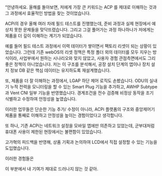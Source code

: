 “안녕하세요.
올해를 돌아보면, 저에게 가장 큰 키워드는 ACP 를 제대로 이해하는 것과 그 과정에서 효율적인 방법을 찾는 것이었습니다. 

ACPi의 경우 올해 여러 차례 필드 테스트를 진행했는데, 준비 과정과 실제 현장에서 예상치 못한 문제들을 맞닥뜨렸습니다.
그리고 그걸 풀어가는 과정 하나하나가 저에게는 제품을 더 깊이 이해하는 계기가 되었습니다.



예를 들어 필드 테스트 과정에서 이력 데이터가 쌓이면서 팩토리 리셋이 되는 상황이 있었습니다.
그런데 기존 webOS의 리셋 정책은 특정 폴더 외의 데이터를 모두 지우는 방식이라, 사업부에서 원하는 시나리오와 맞지 않았고, 사용자 경험 관점측면에서도 그리 좋은 정책이 아니었습니다.
저는 이 구조를 분석해서, 공장 설치 단계의 앱이나 장치 설치 정보 DB 같은 핵심 데이터는 유지하도록 재설계했습니다.

또, 제품을 더 잘 이해하는 과정에서, LGAP 하단 제어 로직도 손봤습니다.
ODU의 실내기 누적 전력을 모니터링을 할 수 있는 Smart Plug 기능을 추가하고, AWHP Subtype과 Vent CNI 일부 기능을 반영했습니다.
경계조건을 전수 검증해 비정상 동작을 조기 식별하고 수정하여 안정성을 높였습니다. 




이러한 업무들은 단순한 기능 추가/ 수정이 아니라, ACPi 플랫폼의 구조와 중앙제어기 제품을 통째로 이해하고 안정성을 높이는 경험이었다고 생각합니다.


또 하나, 기존 ACPi는 네트워크 설정을 모바일 앱에만 의존하고 있었는데, 군부대처럼 휴대폰 사용이 제한된 현장에서는 불편함이 있었습니다.

고가혁의 피드백을 반영해, 상품 기획과 논의하여 LCD에서 직접 설정할 수 있는 기능을 도입했습니다.

이러한 경험들은 

이 부분에서 내 기여가 제대로 드러나지 않는 것 같아. 
